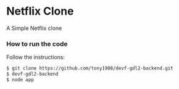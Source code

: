 # Netflix Clone

A Simple Netflix clone

### How to run the code



Follow the instructions:

```sh
$ git clone https://github.com/tony1908/devf-gdl2-backend.git
$ devf-gdl2-backend 
$ node app
```